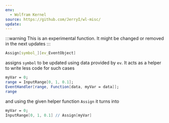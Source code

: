 ```yaml
---
env:
  - Wolfram Kernel
source: https://github.com/JerryI/wl-misc/
update:
---
```

:::warning
This is an experimental function. It might be changed or removed in the next updates
:::

```mathematica
Assign[symbol_][ev_EventObject]
```

assigns `symbol` to be updated using data provided by `ev`. It acts as a helper to write less code for such cases

```mathematica
myVar = 0;
range = InputRange[0, 1, 0.1];
EventHandler[range, Function[data, myVar = data]];
range
```

and using the given helper function `Assign` it turns into

```mathematica
myVar = 0;
InputRange[0, 1, 0.1] // Assign[myVar]
```

